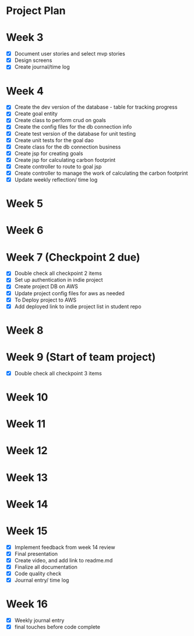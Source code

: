 # Project Plan

# Week 3 
- [X] Document user stories and select mvp stories
- [X] Design screens
- [X] Create journal/time log

# Week 4
- [X] Create the dev version of the database - table for tracking progress
- [X] Create goal entity
- [X] Create class to perform crud on goals
- [X] Create the config files for the db connection info
- [X] Create test version of the database for unit testing 
- [X] Create unit tests for the goal dao
- [X] Create class for the db connection business
- [X] Create jsp for creating goals
- [X] Create jsp for calculating carbon footprint
- [X] Create controller to route to goal jsp
- [X] Create controller to manage the work of calculating the carbon footprint
- [X] Update weekly reflection/ time log

# Week 5

# Week 6

# Week 7 (Checkpoint 2 due)
- [X] Double check all checkpoint 2 items
- [X] Set up authentication in indie project
- [X] Create project DB on AWS
- [X] Update project config files for aws as needed
- [X] To Deploy project to AWS
- [X] Add deployed link to indie project list in student repo

# Week 8

# Week 9 (Start of team project)
- [X] Double check all checkpoint 3 items

# Week 10

# Week 11

# Week 12

# Week 13

# Week 14

# Week 15
- [X] Implement feedback from week 14 review
- [X] Final presentation
- [X] Create video, and add link to readme.md
- [X] Finalize all documentation
- [X] Code quality check
- [X] Journal entry/ time log

# Week 16
- [X] Weekly journal entry
- [X] final touches before code complete